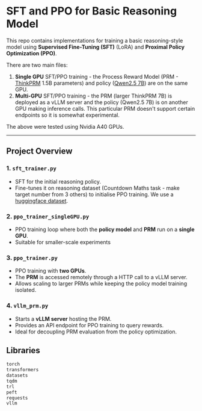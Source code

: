 # SFT and PPO for Basic Reasoning Model

This repo contains implementations for training a basic reasoning-style model using **Supervised Fine-Tuning (SFT)** (LoRA) and **Proximal Policy Optimization (PPO)**. 

There are two main files:
1. **Single GPU** SFT/PPO training - the Process Reward Model (PRM - [ThinkPRM](https://github.com/mukhal/thinkprm) 1.5B parameters) and policy ([Qwen2.5 7B](https://huggingface.co/Qwen/Qwen2.5-7B)) are on the same GPU.
2. **Multi-GPU** SFT/PPO training - the PRM (larger ThinkPRM 7B) is deployed as a vLLM server and the policy (Qwen2.5 7B) is on another GPU making inference calls. This particular PRM doesn't support certain endpoints so it is somewhat experimental. 

The above were tested using Nvidia A40 GPUs.


---
## Project Overview

### **1. `sft_trainer.py`**
- SFT for the initial reasoning policy. 
- Fine-tunes it on reasoning dataset (Countdown Maths task - make target number from 3 others) to initialise PPO training. We use a [huggingface dataset](https://huggingface.co/datasets/Asap7772/cog_behav_all_strategies).

### **2. `ppo_trainer_singleGPU.py`**
- PPO training loop where both the **policy model** and **PRM** run on a **single GPU**.
- Suitable for smaller-scale experiments

### **3. `ppo_trainer.py`**
- PPO training with **two GPUs**.
- The **PRM** is accessed remotely through a HTTP call to a vLLM server.
- Allows scaling to larger PRMs while keeping the policy model training isolated.

### **4. `vllm_prm.py`**
- Starts a **vLLM server** hosting the PRM.
- Provides an API endpoint for PPO training to query rewards.
- Ideal for decoupling PRM evaluation from the policy optimization.

## Libraries

```bash
torch
transformers
datasets
tqdm
trl
peft
requests
vllm
```
